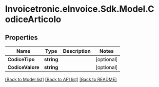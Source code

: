 # Invoicetronic.eInvoice.Sdk.Model.CodiceArticolo

## Properties

Name | Type | Description | Notes
------------ | ------------- | ------------- | -------------
**CodiceTipo** | **string** |  | [optional] 
**CodiceValore** | **string** |  | [optional] 

[[Back to Model list]](../README.md#documentation-for-models) [[Back to API list]](../README.md#documentation-for-api-endpoints) [[Back to README]](../README.md)

